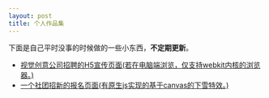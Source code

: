```yaml
---
layout: post
title: 个人作品集
---
```


下面是自己平时没事的时候做的一些小东西，**不定期更新**。  

- [视觉创意公司招聘的H5宣传页面(若在电脑端浏览，仅支持webkit内核的浏览器。)](/project?projectName=zhaoping)
- [一个社团招新的报名页面(有原生js实现的基于canvas的下雪特效。)](/project?projectName=zhaoxin)